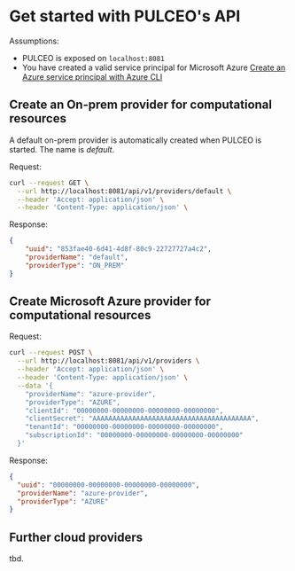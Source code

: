 # Get started with PULCEO's API

Assumptions:

- PULCEO is exposed on `localhost:8081`
- You have created a valid service principal for Microsoft Azure [Create an Azure service principal with Azure CLI](https://learn.microsoft.com/en-us/cli/azure/azure-cli-sp-tutorial-1?tabs=bash)

## Create an On-prem provider for computational resources

A default on-prem provider is automatically created when PULCEO is started.
The name is _default_.

Request:
```bash
curl --request GET \
  --url http://localhost:8081/api/v1/providers/default \
  --header 'Accept: application/json' \
  --header 'Content-Type: application/json' \
```

Response:
```json
{
	"uuid": "853fae40-6d41-4d8f-80c9-22727727a4c2",
	"providerName": "default",
	"providerType": "ON_PREM"
}
```

## Create Microsoft Azure provider for computational resources

Request:
```bash
curl --request POST \
  --url http://localhost:8081/api/v1/providers \
  --header 'Accept: application/json' \
  --header 'Content-Type: application/json' \
  --data '{
	"providerName": "azure-provider",
	"providerType": "AZURE",
	"clientId": "00000000-00000000-00000000-00000000",
	"clientSecret": "AAAAAAAAAAAAAAAAAAAAAAAAAAAAAAAAAAAAAAAA",
	"tenantId": "00000000-00000000-00000000-00000000",
	"subscriptionId": "00000000-00000000-00000000-00000000"
  }'
```

Response:
```json
{
  "uuid": "00000000-00000000-00000000-00000000",
  "providerName": "azure-provider",
  "providerType": "AZURE"
}
```

## Further cloud providers 

tbd.




